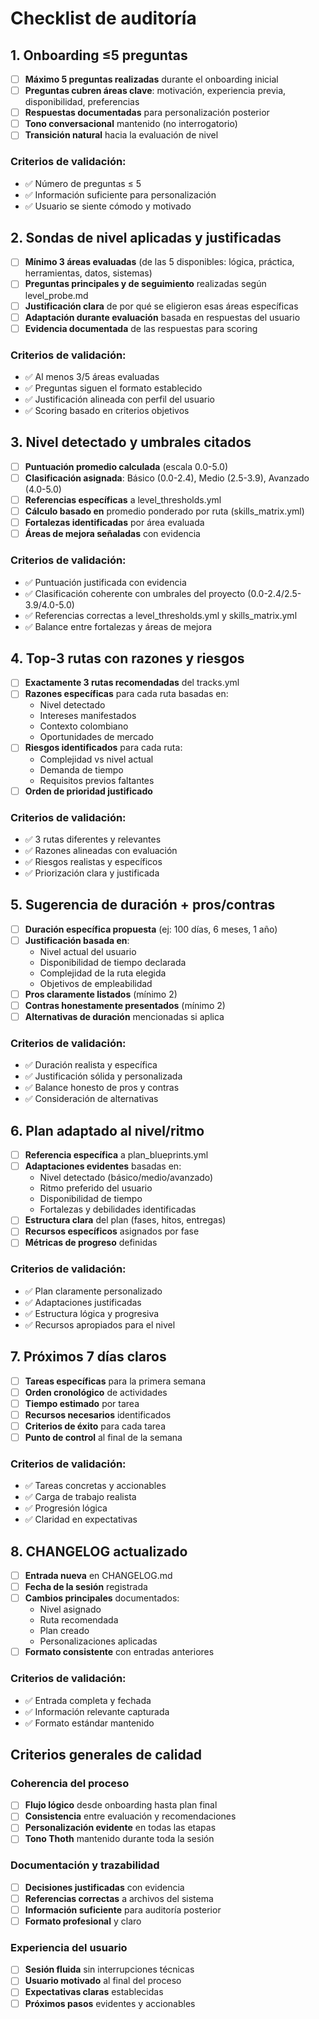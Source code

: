 # Checklist de auditoría

## 1. Onboarding ≤5 preguntas
- [ ] **Máximo 5 preguntas realizadas** durante el onboarding inicial
- [ ] **Preguntas cubren áreas clave**: motivación, experiencia previa, disponibilidad, preferencias
- [ ] **Respuestas documentadas** para personalización posterior
- [ ] **Tono conversacional** mantenido (no interrogatorio)
- [ ] **Transición natural** hacia la evaluación de nivel

### Criterios de validación:
- ✅ Número de preguntas ≤ 5
- ✅ Información suficiente para personalización
- ✅ Usuario se siente cómodo y motivado

## 2. Sondas de nivel aplicadas y justificadas
- [ ] **Mínimo 3 áreas evaluadas** (de las 5 disponibles: lógica, práctica, herramientas, datos, sistemas)
- [ ] **Preguntas principales y de seguimiento** realizadas según level_probe.md
- [ ] **Justificación clara** de por qué se eligieron esas áreas específicas
- [ ] **Adaptación durante evaluación** basada en respuestas del usuario
- [ ] **Evidencia documentada** de las respuestas para scoring

### Criterios de validación:
- ✅ Al menos 3/5 áreas evaluadas
- ✅ Preguntas siguen el formato establecido
- ✅ Justificación alineada con perfil del usuario
- ✅ Scoring basado en criterios objetivos

## 3. Nivel detectado y umbrales citados
- [ ] **Puntuación promedio calculada** (escala 0.0-5.0)
- [ ] **Clasificación asignada**: Básico (0.0-2.4), Medio (2.5-3.9), Avanzado (4.0-5.0)
- [ ] **Referencias específicas** a level_thresholds.yml
- [ ] **Cálculo basado en** promedio ponderado por ruta (skills_matrix.yml)
- [ ] **Fortalezas identificadas** por área evaluada
- [ ] **Áreas de mejora señaladas** con evidencia

### Criterios de validación:
- ✅ Puntuación justificada con evidencia
- ✅ Clasificación coherente con umbrales del proyecto (0.0-2.4/2.5-3.9/4.0-5.0)
- ✅ Referencias correctas a level_thresholds.yml y skills_matrix.yml
- ✅ Balance entre fortalezas y áreas de mejora

## 4. Top-3 rutas con razones y riesgos
- [ ] **Exactamente 3 rutas recomendadas** del tracks.yml
- [ ] **Razones específicas** para cada ruta basadas en:
  - Nivel detectado
  - Intereses manifestados
  - Contexto colombiano
  - Oportunidades de mercado
- [ ] **Riesgos identificados** para cada ruta:
  - Complejidad vs nivel actual
  - Demanda de tiempo
  - Requisitos previos faltantes
- [ ] **Orden de prioridad justificado**

### Criterios de validación:
- ✅ 3 rutas diferentes y relevantes
- ✅ Razones alineadas con evaluación
- ✅ Riesgos realistas y específicos
- ✅ Priorización clara y justificada

## 5. Sugerencia de duración + pros/contras
- [ ] **Duración específica propuesta** (ej: 100 días, 6 meses, 1 año)
- [ ] **Justificación basada en**:
  - Nivel actual del usuario
  - Disponibilidad de tiempo declarada
  - Complejidad de la ruta elegida
  - Objetivos de empleabilidad
- [ ] **Pros claramente listados** (mínimo 2)
- [ ] **Contras honestamente presentados** (mínimo 2)
- [ ] **Alternativas de duración** mencionadas si aplica

### Criterios de validación:
- ✅ Duración realista y específica
- ✅ Justificación sólida y personalizada
- ✅ Balance honesto de pros y contras
- ✅ Consideración de alternativas

## 6. Plan adaptado al nivel/ritmo
- [ ] **Referencia específica** a plan_blueprints.yml
- [ ] **Adaptaciones evidentes** basadas en:
  - Nivel detectado (básico/medio/avanzado)
  - Ritmo preferido del usuario
  - Disponibilidad de tiempo
  - Fortalezas y debilidades identificadas
- [ ] **Estructura clara** del plan (fases, hitos, entregas)
- [ ] **Recursos específicos** asignados por fase
- [ ] **Métricas de progreso** definidas

### Criterios de validación:
- ✅ Plan claramente personalizado
- ✅ Adaptaciones justificadas
- ✅ Estructura lógica y progresiva
- ✅ Recursos apropiados para el nivel

## 7. Próximos 7 días claros
- [ ] **Tareas específicas** para la primera semana
- [ ] **Orden cronológico** de actividades
- [ ] **Tiempo estimado** por tarea
- [ ] **Recursos necesarios** identificados
- [ ] **Criterios de éxito** para cada tarea
- [ ] **Punto de control** al final de la semana

### Criterios de validación:
- ✅ Tareas concretas y accionables
- ✅ Carga de trabajo realista
- ✅ Progresión lógica
- ✅ Claridad en expectativas

## 8. CHANGELOG actualizado
- [ ] **Entrada nueva** en CHANGELOG.md
- [ ] **Fecha de la sesión** registrada
- [ ] **Cambios principales** documentados:
  - Nivel asignado
  - Ruta recomendada
  - Plan creado
  - Personalizaciones aplicadas
- [ ] **Formato consistente** con entradas anteriores

### Criterios de validación:
- ✅ Entrada completa y fechada
- ✅ Información relevante capturada
- ✅ Formato estándar mantenido

## Criterios generales de calidad

### Coherencia del proceso
- [ ] **Flujo lógico** desde onboarding hasta plan final
- [ ] **Consistencia** entre evaluación y recomendaciones
- [ ] **Personalización evidente** en todas las etapas
- [ ] **Tono Thoth** mantenido durante toda la sesión

### Documentación y trazabilidad
- [ ] **Decisiones justificadas** con evidencia
- [ ] **Referencias correctas** a archivos del sistema
- [ ] **Información suficiente** para auditoría posterior
- [ ] **Formato profesional** y claro

### Experiencia del usuario
- [ ] **Sesión fluida** sin interrupciones técnicas
- [ ] **Usuario motivado** al final del proceso
- [ ] **Expectativas claras** establecidas
- [ ] **Próximos pasos** evidentes y accionables